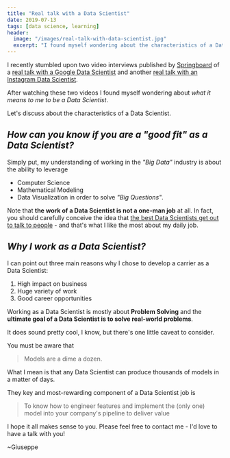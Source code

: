 ```yaml
---
title: "Real talk with a Data Scientist"
date: 2019-07-13
tags: [data science, learning]
header:
  image: "/images/real-talk-with-data-scientist.jpg"
  excerpt: "I found myself wondering about the characteristics of a Data Scientist, that's why I want to share my thoughts about what it means to be a Data Scientist and how a Data Scientist can deliver value"
---
```


I recently stumbled upon two video interviews published by [Springboard](https://www.springboard.com/) of a [real talk with a Google Data Scientist](https://www.youtube.com/watch?v=JbNegqgZKCw) and another [real talk with an Instagram Data Scientist](https://www.youtube.com/watch?v=dYZJxhYjBE8&list=).

After watching these two videos I found myself wondering about *what it means to me to be a Data Scientist*.

Let's discuss about the characteristics of a Data Scientist.

## *How can you know if you are a "good fit" as a Data Scientist?*

Simply put, my understanding of working in the *"Big Data"* industry is about the ability to leverage
- Computer Science
- Mathematical Modeling
- Data Visualization
in order to solve *"Big Questions"*.

Note that **the work of a Data Scientist is not a one-man job** at all. In fact, you should carefully conceive the idea that [the best Data Scientists get out to talk to people](https://hbr.org/2017/01/the-best-data-scientists-get-out-and-talk-to-people) - and that's what I like the most about my daily job.

## *Why I work as a Data Scientist?*

I can point out three main reasons why I chose to develop a carrier as a Data Scientist:

1. High impact on business
2. Huge variety of work
3. Good career opportunities

Working as a Data Scientist is mostly about **Problem Solving** and the **ultimate goal of a Data Scientist is to solve real-world problems**.

It does sound pretty cool, I know, but there's one little caveat to consider.

You must be aware that

> Models are a dime a dozen.

What I mean is that any Data Scientist can produce thousands of models in a matter of days.

They key and most-rewarding component of a Data Scientist job is

>To know how to engineer features and implement the (only one) model into your company's pipeline to deliver value

I hope it all makes sense to you. Please feel free to contact me - I'd love to have a talk with you!

~Giuseppe

